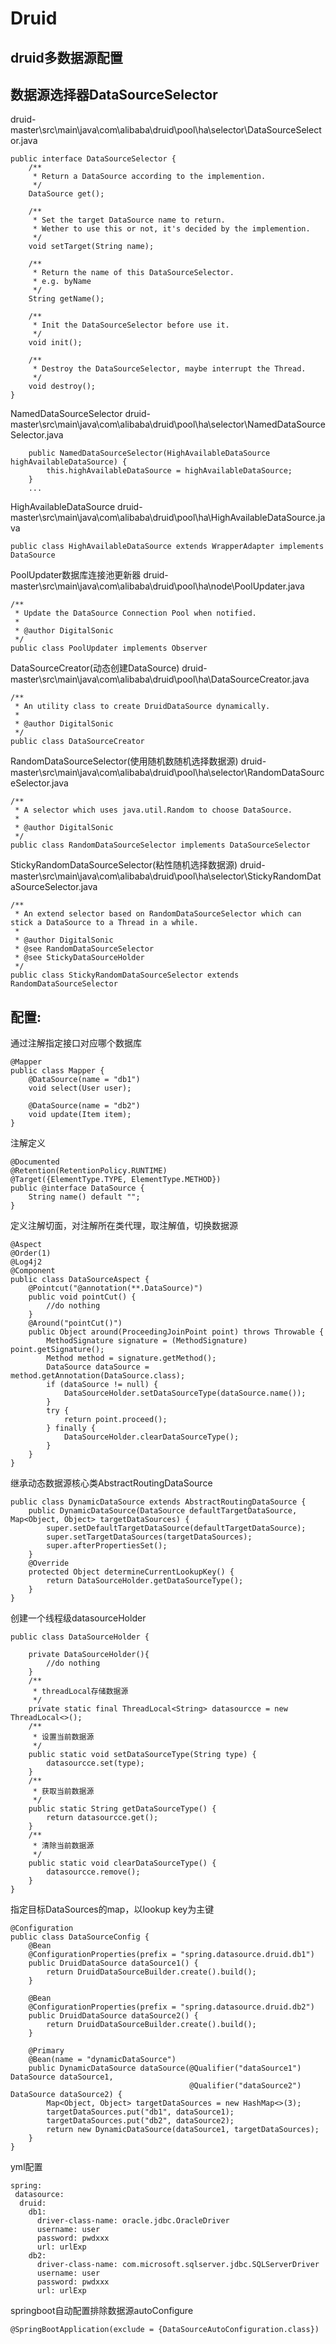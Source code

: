 # Druid 

## druid多数据源配置

## 数据源选择器DataSourceSelector
druid-master\src\main\java\com\alibaba\druid\pool\ha\selector\DataSourceSelector.java
```
public interface DataSourceSelector {
    /**
     * Return a DataSource according to the implemention.
     */
    DataSource get();

    /**
     * Set the target DataSource name to return.
     * Wether to use this or not, it's decided by the implemention.
     */
    void setTarget(String name);

    /**
     * Return the name of this DataSourceSelector.
     * e.g. byName
     */
    String getName();

    /**
     * Init the DataSourceSelector before use it.
     */
    void init();

    /**
     * Destroy the DataSourceSelector, maybe interrupt the Thread.
     */
    void destroy();
}

```
NamedDataSourceSelector
druid-master\src\main\java\com\alibaba\druid\pool\ha\selector\NamedDataSourceSelector.java
```
    public NamedDataSourceSelector(HighAvailableDataSource highAvailableDataSource) {
        this.highAvailableDataSource = highAvailableDataSource;
    }
	...
```
HighAvailableDataSource
druid-master\src\main\java\com\alibaba\druid\pool\ha\HighAvailableDataSource.java
```
public class HighAvailableDataSource extends WrapperAdapter implements DataSource 

```
PoolUpdater数据库连接池更新器
druid-master\src\main\java\com\alibaba\druid\pool\ha\node\PoolUpdater.java
```
/**
 * Update the DataSource Connection Pool when notified.
 *
 * @author DigitalSonic
 */
public class PoolUpdater implements Observer 

```
DataSourceCreator(动态创建DataSource)
druid-master\src\main\java\com\alibaba\druid\pool\ha\DataSourceCreator.java
```
/**
 * An utility class to create DruidDataSource dynamically.
 *
 * @author DigitalSonic
 */
public class DataSourceCreator
```

RandomDataSourceSelector(使用随机数随机选择数据源)
druid-master\src\main\java\com\alibaba\druid\pool\ha\selector\RandomDataSourceSelector.java
```
/**
 * A selector which uses java.util.Random to choose DataSource.
 *
 * @author DigitalSonic
 */
public class RandomDataSourceSelector implements DataSourceSelector
```
StickyRandomDataSourceSelector(粘性随机选择数据源)
druid-master\src\main\java\com\alibaba\druid\pool\ha\selector\StickyRandomDataSourceSelector.java
```
/**
 * An extend selector based on RandomDataSourceSelector which can stick a DataSource to a Thread in a while.
 *
 * @author DigitalSonic
 * @see RandomDataSourceSelector
 * @see StickyDataSourceHolder
 */
public class StickyRandomDataSourceSelector extends RandomDataSourceSelector
```

## 配置:

通过注解指定接口对应哪个数据库
```
@Mapper
public class Mapper {
    @DataSource(name = "db1")
    void select(User user);
    
	@DataSource(name = "db2")
    void update(Item item);
}
```
注解定义
```
@Documented
@Retention(RetentionPolicy.RUNTIME)
@Target({ElementType.TYPE, ElementType.METHOD})
public @interface DataSource {
    String name() default "";
}
```
定义注解切面，对注解所在类代理，取注解值，切换数据源
```
@Aspect
@Order(1)
@Log4j2
@Component
public class DataSourceAspect {
    @Pointcut("@annotation(**.DataSource)")
    public void pointCut() {
        //do nothing
    }
    @Around("pointCut()")
    public Object around(ProceedingJoinPoint point) throws Throwable {
        MethodSignature signature = (MethodSignature) point.getSignature();
        Method method = signature.getMethod();
        DataSource dataSource = method.getAnnotation(DataSource.class);
        if (dataSource != null) {
            DataSourceHolder.setDataSourceType(dataSource.name());
        }
        try {
            return point.proceed();
        } finally {
            DataSourceHolder.clearDataSourceType();
        }
    }
}

```
继承动态数据源核心类AbstractRoutingDataSource
```
public class DynamicDataSource extends AbstractRoutingDataSource {
    public DynamicDataSource(DataSource defaultTargetDataSource, Map<Object, Object> targetDataSources) {
        super.setDefaultTargetDataSource(defaultTargetDataSource);
        super.setTargetDataSources(targetDataSources);
        super.afterPropertiesSet();
    }
    @Override
    protected Object determineCurrentLookupKey() {
        return DataSourceHolder.getDataSourceType();
    }
}

```
创建一个线程级datasourceHolder
```
public class DataSourceHolder {

    private DataSourceHolder(){
        //do nothing
    }
    /**
     * threadLocal存储数据源
     */
    private static final ThreadLocal<String> datasourcce = new ThreadLocal<>();
    /**
     * 设置当前数据源
     */
    public static void setDataSourceType(String type) {
        datasourcce.set(type);
    }
    /**
     * 获取当前数据源
     */
    public static String getDataSourceType() {
        return datasourcce.get();
    }
    /**
     * 清除当前数据源
     */
    public static void clearDataSourceType() {
        datasourcce.remove();
    }
}

```
指定目标DataSources的map，以lookup key为主键
```
@Configuration
public class DataSourceConfig {
    @Bean
    @ConfigurationProperties(prefix = "spring.datasource.druid.db1")
    public DruidDataSource dataSource1() {
        return DruidDataSourceBuilder.create().build();
    }
    
    @Bean
    @ConfigurationProperties(prefix = "spring.datasource.druid.db2")
    public DruidDataSource dataSource2() {
        return DruidDataSourceBuilder.create().build();
    }

    @Primary
    @Bean(name = "dynamicDataSource")
    public DynamicDataSource dataSource(@Qualifier("dataSource1") DataSource dataSource1,
                                        @Qualifier("dataSource2") DataSource dataSource2) {
        Map<Object, Object> targetDataSources = new HashMap<>(3);
        targetDataSources.put("db1", dataSource1);
        targetDataSources.put("db2", dataSource2);
        return new DynamicDataSource(dataSource1, targetDataSources);
    }
}

```
yml配置
```
spring:
 datasource:
  druid:
    db1:
      driver-class-name: oracle.jdbc.OracleDriver
      username: user
      password: pwdxxx
      url: urlExp
    db2:
      driver-class-name: com.microsoft.sqlserver.jdbc.SQLServerDriver
      username: user
      password: pwdxxx
      url: urlExp

```
springboot自动配置排除数据源autoConfigure
```
@SpringBootApplication(exclude = {DataSourceAutoConfiguration.class})

```


